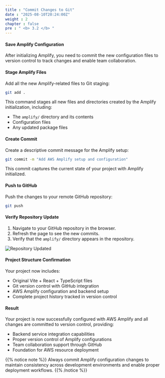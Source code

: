 ```yaml
---
title : "Commit Changes to Git"
date : "2025-08-10T20:24:00Z"
weight : 2
chapter : false
pre : " <b> 3.2 </b> "
---
```


#### Save Amplify Configuration

After initializing Amplify, you need to commit the new configuration files to version control to track changes and enable team collaboration.

#### Stage Amplify Files

Add all the new Amplify-related files to Git staging:

```bash
git add .
```

This command stages all new files and directories created by the Amplify initialization, including:
- The `amplify/` directory and its contents
- Configuration files
- Any updated package files

#### Create Commit

Create a descriptive commit message for the Amplify setup:

```bash
git commit -m "Add AWS Amplify setup and configuration"
```

This commit captures the current state of your project with Amplify initialized.

#### Push to GitHub

Push the changes to your remote GitHub repository:

```bash
git push
```

#### Verify Repository Update

1. Navigate to your GitHub repository in the browser.
2. Refresh the page to see the new commits.
3. Verify that the `amplify/` directory appears in the repository.

![Repository Updated](/images/3/3-3.png?featherlight=false&width=90pc)

#### Project Structure Confirmation

Your project now includes:
- Original Vite + React + TypeScript files
- Git version control with GitHub integration
- AWS Amplify configuration and backend setup
- Complete project history tracked in version control

#### Result

Your project is now successfully configured with AWS Amplify and all changes are committed to version control, providing:
- Backend service integration capabilities
- Proper version control of Amplify configurations
- Team collaboration support through GitHub
- Foundation for AWS resource deployment

{{% notice note %}}
Always commit Amplify configuration changes to maintain consistency across development environments and enable proper deployment workflows.
{{% /notice %}}
